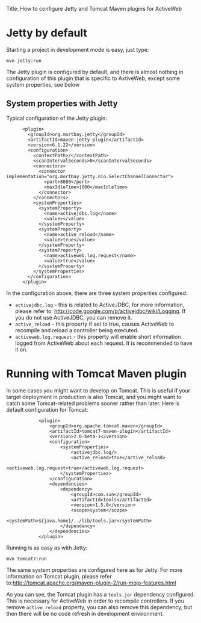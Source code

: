 Title: How to configure Jetty and Tomcat Maven plugins for ActiveWeb

Jetty by default
================

Starting a project in development mode is easy, just type:

~~~~ {.prettyprint}
mvn jetty:run
~~~~

The Jetty plugin is configured by default, and there is almost nothing in configuration of this plugin that is specific to AxtiveWeb, except some system properties, see below

System properties with Jetty
----------------------------

Typical configuration of the Jetty plugin:

~~~~ {.prettyprint}
      <plugin>
        <groupId>org.mortbay.jetty</groupId>
        <artifactId>maven-jetty-plugin</artifactId>
        <version>6.1.22</version>
        <configuration>
          <contextPath>/</contextPath>
          <scanIntervalSeconds>0</scanIntervalSeconds>
          <connectors>
            <connector implementation="org.mortbay.jetty.nio.SelectChannelConnector">
              <port>8080</port>
              <maxIdleTime>1000</maxIdleTime>
            </connector>
          </connectors>
          <systemProperties>
            <systemProperty>
              <name>activejdbc.log</name>
              <value></value>
            </systemProperty>
            <systemProperty>
              <name>active_reload</name>
              <value>true</value>
            </systemProperty>
            <systemProperty>
              <name>activeweb.log.request</name>
              <value>true</value>
            </systemProperty>
          </systemProperties>
        </configuration>
      </plugin>
~~~~

In the configuration above, there are three system properties configured:

-   `activejdbc.log` - this is related to ActiveJDBC, for more information, please refer to: http://code.google.com/p/activejdbc/wiki/Logging. If you do not use ActiveJDBC, you can remove it.
-   `active_reload` - this property if set to true, causes ActiveWeb to recompile and reload a controller being executed.
-   `activeweb.log.request` - this property will enable short information logged from ActiveWeb about each request. It is recommended to have it on.

Running with Tomcat Maven plugin
================================

In some cases you might want to develop on Tomcat. This is useful if your target deployment in production is also Tomcat, and you might want to catch some Tomcat-related problems sooner rather than later. Here is default configuration for Tomcat:

~~~~ {.prettyprint}
            <plugin>
                <groupId>org.apache.tomcat.maven</groupId>
                <artifactId>tomcat7-maven-plugin</artifactId>
                <version>2.0-beta-1</version>
                <configuration>
                    <systemProperties>
                        <activejdbc.log/>
                        <active_reload>true</active_reload>
                        <activeweb.log.request>true</activeweb.log.request>
                    </systemProperties>
                </configuration>
                <dependencies>
                    <dependency>
                        <groupId>com.sun</groupId>
                        <artifactId>tools</artifactId>
                        <version>1.5.0</version>
                        <scope>system</scope>
                        <systemPath>${java.home}/../lib/tools.jar</systemPath>
                    </dependency>
                </dependencies>
            </plugin>
~~~~

Running is as easy as with Jetty:

~~~~ {.prettyprint}
mvn tomcat7:run
~~~~

The same system properties are configured here as for Jetty. For more information on Tomcat plugin, please refer to:http://tomcat.apache.org/maven-plugin-2/run-mojo-features.html

As you can see, the Tomcat plugin has a `tools.jar` dependency configured. This is necessary for ActiveWeb in order to recompile controllers. If you remove `active_reload` property, you can also remove this dependency, but then there will be no code refresh in development environment.
